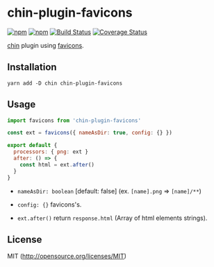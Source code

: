 # chin-plugin-favicons

[![npm](https://img.shields.io/npm/v/chin-plugin-favicons.svg?longCache=true&style=flat-square)](https://www.npmjs.com/package/chin-plugin-favicons)
[![npm](https://img.shields.io/npm/dm/chin-plugin-favicons.svg?longCache=true&style=flat-square)](https://www.npmjs.com/package/chin-plugin-favicons)
[![Build Status](https://img.shields.io/travis/chinjs/chin-plugin-favicons.svg?longCache=true&style=flat-square)](https://travis-ci.org/chinjs/chin-plugin-favicons)
[![Coverage Status](https://img.shields.io/codecov/c/github/chinjs/chin-plugin-favicons.svg?longCache=true&style=flat-square)](https://codecov.io/github/chinjs/chin-plugin-favicons)

[chin](https://github.com/chinjs/chin) plugin using [favicons](https://github.com/evilebottnawi/favicons).

## Installation
```shell
yarn add -D chin chin-plugin-favicons
```

## Usage

```js
import favicons from 'chin-plugin-favicons'

const ext = favicons({ nameAsDir: true, config: {} })

export default {
  processors: { png: ext }
  after: () => {
    const html = ext.after()
  }
}
```

- `nameAsDir: boolean` [default: false] (ex. `[name].png` => `[name]/**`)

- `config: {}` favicons's.

- `ext.after()` return `response.html` (Array of html elements strings).

## License
MIT (http://opensource.org/licenses/MIT)
